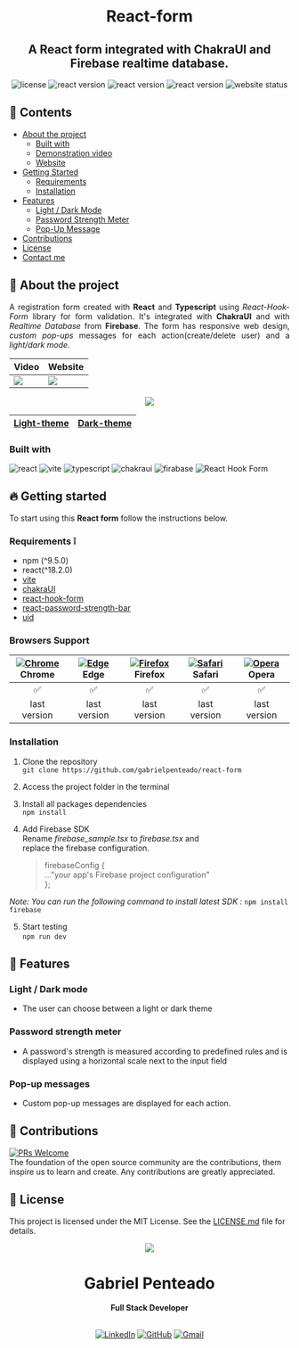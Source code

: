 <h1 align="center">
   <strong>React-form</strong>
</h1>

<h2 align="center">
  A React form integrated with ChakraUI and Firebase realtime database.  
</h2>

<div align="center">
  <img src="https://img.shields.io/github/license/gabrielpenteado/react-form?color=informational&style=flat-square" alt="license"/>

  <img src="https://img.shields.io/static/v1?label=npm&message=v9.5.0&color=informational&style=flat-square" alt="react version">

  <img src="https://img.shields.io/static/v1?label=react&message=v18.2.0&color=informational&style=flat-square" alt="react version">
  
  <img src="https://img.shields.io/static/v1?label=firebase&message=v9.18.0&color=informational&style=flat-square" alt="react version">

  <img src="https://img.shields.io/website?down_color=red&down_message=offline&style=flat-square&up_color=008000&up_message=online&url=https%3A%2F%2Freact-firebase-form.vercel.app" alt="website status">
</div>

## 📜 Contents

- [About the project](#-about-the-project)
  - [Built with](#-built-with)
  - [Demonstration video](#-demonstration-video)
  - [Website](#-website)
- [Getting Started](#-getting-started)
  - [Requirements](#-requirements)
  - [Installation](#-installation)
- [Features](#-features)
  - [Light / Dark Mode](#-light-dark-mode)
  - [Password Strength Meter](#-password-strength-meter)
  - [Pop-Up Message](#-pop-up-message)
- [Contributions](#-contributions)
- [License](#-license)
- [Contact me](#-contact-me)
  <br>

## 🔎 About the project

<p align="justify"> 
   A registration form created with <strong>React</strong> and <strong>Typescript</strong> using 
   <em>React-Hook-Form</em> library for form validation.
   It's integrated with <strong>ChakraUI</strong> and with <em>Realtime Database</em> from <strong>Firebase</strong>.
   The form has responsive web design, <em>custom pop-ups</em> messages for each action(create/delete user) and a 
   <em>light/dark mode</em>.
</p>

<div align="center">
  <table>
    <thead>
      <tr>
        <th style="text-align: center">
          Video
        </th>
        <th style="text-align: center">
          Website
        </th>
      </tr>
    </thead>
    <tbody>
      <tr>
        <td>
          <a href="https://www.youtube.com/watch?v=yN3159m4fnw">
            <img src="https://img.shields.io/badge/YouTube-FF0000?style=for-the-badge&logo=youtube&logoColor=white" />
          </a>
        </td>  
        <td>
          <a href="https://react-firebase-form.vercel.app/">
            <img src="https://img.shields.io/badge/Vercel-000000?style=for-the-badge&logo=vercel&logoColor=white" />
          </a>
        </td>  
      </tr>
    </tbody>
  </table>
</div>

<p align="center">
    <img src="https://raw.githubusercontent.com/gabrielpenteado/react-form/main/src/assets/reactform.png"> 
</p>

<div align="center">
  <table>
    <thead>
      <tr>
        <th style="text-align: center">
          <a href="https://raw.githubusercontent.com/gabrielpenteado/react-form/main/public/light.jpg">Light-theme</a>
        </th>
        <th style="text-align: center">
          <a href="https://raw.githubusercontent.com/gabrielpenteado/react-form/main/public/dark.jpg">Dark-theme</a>
        </th>  
      </tr>
    </thead>
  </table>
</div>

### Built with

![react](https://img.shields.io/badge/React-20232A?style=for-the-badge&logo=react&logoColor=61DAFB)
![vite](https://img.shields.io/badge/Vite-B73BFE?style=for-the-badge&logo=vite&logoColor=FFD62E)
![typescript](https://img.shields.io/badge/TypeScript-007ACC?style=for-the-badge&logo=typescript&logoColor=white)
![chakraui](https://img.shields.io/badge/Chakra--UI-319795?style=for-the-badge&logo=chakra-ui&logoColor=white)
![firabase](https://img.shields.io/badge/firebase-ffca28?style=for-the-badge&logo=firebase&logoColor=black)
![React Hook Form](https://img.shields.io/badge/React%20Hook%20Form-%23EC5990.svg?style=for-the-badge&logo=reacthookform&logoColor=white)
<br>

## 🔥 Getting started

To start using this <strong>React form</strong> follow the instructions below.

### Requirements ❕

- npm (^9.5.0)
- react(^18.2.0)
- [vite](https://vitejs.dev/guide/)
- [chakraUI](https://chakra-ui.com/getting-started/vite-guide)
- [react-hook-form](https://react-hook-form.com/get-started)
- [react-password-strength-bar](https://www.npmjs.com/package/react-password-strength-bar)
- [uid](https://www.npmjs.com/package/uid)

### Browsers Support

| [<img src="https://raw.githubusercontent.com/alrra/browser-logos/main/src/chrome/chrome_24x24.png" alt="Chrome" />](https://www.google.com/intl/en/chrome/)<br> Chrome | [<img src="https://raw.githubusercontent.com/alrra/browser-logos/main/src/edge/edge_24x24.png" alt="Edge" />](https://www.microsoft.com/en-us/edge)<br> Edge | [<img src="https://raw.githubusercontent.com/alrra/browser-logos/main/src/firefox/firefox_24x24.png" alt="Firefox" />](https://www.mozilla.org/en-US/firefox/new/)<br> Firefox | [<img src="https://raw.githubusercontent.com/alrra/browser-logos/main/src/safari/safari_24x24.png" alt="Safari" />](https://www.apple.com/br/safari/)<br> Safari | [<img src="https://raw.githubusercontent.com/alrra/browser-logos/main/src/opera/opera_24x24.png" alt="Opera" />](https://www.opera.com)<br> Opera |
| :--------------------------------------------------------------------------------------------------------------------------------------------------------------------: | :----------------------------------------------------------------------------------------------------------------------------------------------------------: | :----------------------------------------------------------------------------------------------------------------------------------------------------------------------------: | :--------------------------------------------------------------------------------------------------------------------------------------------------------------: | :-----------------------------------------------------------------------------------------------------------------------------------------------: |
|                                                                                   ✅                                                                                   |                                                                              ✅                                                                              |                                                                                       ✅                                                                                       |                                                                                ✅                                                                                |                                                                        ✅                                                                         |
|                                                                              last version                                                                              |                                                                         last version                                                                         |                                                                                  last version                                                                                  |                                                                           last version                                                                           |                                                                   last version                                                                    |

### Installation

1. Clone the repository<br>
   `git clone https://github.com/gabrielpenteado/react-form`

2. Access the project folder in the terminal

3. Install all packages dependencies<br>
   `npm install`

4. Add Firebase SDK<br>
   Rename <em>firebase_sample.tsx</em> to <em>firebase.tsx</em> and<br>
   replace the firebase configuration.
   > firebaseConfig {<br>
   > ..."your app's Firebase project configuration"<br>
   > };<br>

_Note: You can run the following command to install latest SDK :_
`npm install firebase`<br>

5. Start testing<br>
   `npm run dev`
   <br>

## 💫 Features

### Light / Dark mode

- The user can choose between a light or dark theme

### Password strength meter

- A password's strength is measured according to predefined rules and is displayed using a horizontal scale next to the input field

### Pop-up messages

- Custom pop-up messages are displayed for each action.

## 🤝 Contributions

[![PRs Welcome](https://img.shields.io/badge/PRs-welcome-brightgreen.svg?style=flat-square)](http://makeapullrequest.com)<br>
The foundation of the open source community are the contributions, them inspire us to learn and create. Any contributions are greatly appreciated.

## 📄 License

This project is licensed under the MIT License. See the [LICENSE.md](https://github.com/gabrielpenteado/react-form/blob/main/LICENSE.md) file for details.

<div align="center">
  <img src="https://images.weserv.nl/?url=avatars.githubusercontent.com/u/63300269?v=4&h=100&w=100&fit=cover&mask=circle&maxage=7d" />
  <h1>Gabriel Penteado</h1>
  <strong>Full Stack Developer</strong>
  <br/>
  <br/>

[![LinkedIn](https://img.shields.io/badge/LinkedIn-0077B5?style=for-the-badge&logo=linkedin&logoColor=white)](https://www.linkedin.com/in/gabriel-penteado)
[![GitHub](https://img.shields.io/badge/GitHub-100000?style=for-the-badge&logo=github&logoColor=white)](https://github.com/gabrielpenteado)
[![Gmail](https://img.shields.io/badge/gabripenteado@gmail.com-D14836?style=for-the-badge&logo=gmail&logoColor=white)](mailto:gabripenteado@gmail.com)
<br />
<br />

</div>

<!-- ## 📞 Contact me

[![LinkedIn](https://img.shields.io/badge/LinkedIn-0077B5?style=flat-square&logo=linkedin&logoColor=white)](https://www.linkedin.com/in/gabriel-penteado)
[![GitHub](https://img.shields.io/badge/GitHub-100000?style=flat-square&logo=github&logoColor=white)](https://github.com/gabrielpenteado)
[![Gmail](https://img.shields.io/badge/gabripenteado@gmail.com-D14836?style=flat-square&logo=gmail&logoColor=white)](mailto:gabripenteado@gmail.com) -->
